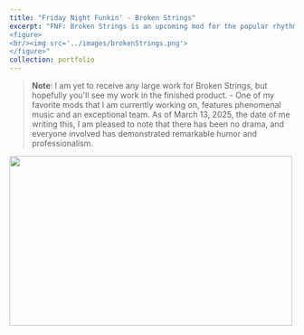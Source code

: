 ```yaml
---
title: "Friday Night Funkin' - Broken Strings"
excerpt: "FNF: Broken Strings is an upcoming mod for the popular rhythm game Friday Night Funkin'. Created by ThoMitDraws, this mod is inspired by various puppet and costumed character shows like Don't Hug Me I'm Scared, Sesame Street, The Muppets, and more. The mod features a series of songs where players face off against corrupted versions of beloved characters from these shows.
<figure>
<br/><img src='../images/brokenStrings.png'>
</figure>"
collection: portfolio
---
```

> **Note**: I am yet to receive any large work for Broken Strings, but hopefully you'll see my work in the finished product. - 
One of my favorite mods that I am currently working on, features phenomenal music and an exceptional team. As of March 13, 2025, the date of me writing this, I am pleased to note that there has been no drama, and everyone involved has demonstrated remarkable humor and professionalism.
<img src="https://cdn.discordapp.com/attachments/1350377631492603935/1350378486463729807/13xR9fb.png?ex=67d68577&is=67d533f7&hm=4c4da2cf0658f167840e541c96861442657916696b5b9e4415ef1d1b082c59c4&" width="500" height="300" />
